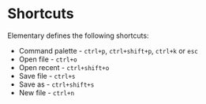 # Shortcuts

Elementary defines the following shortcuts:

- Command palette - `ctrl+p`, `ctrl+shift+p`, `ctrl+k` or `esc`
- Open file - `ctrl+o`
- Open recent - `ctrl+shift+o`
- Save file - `ctrl+s`
- Save as - `ctrl+shift+s`
- New file - `ctrl+n`